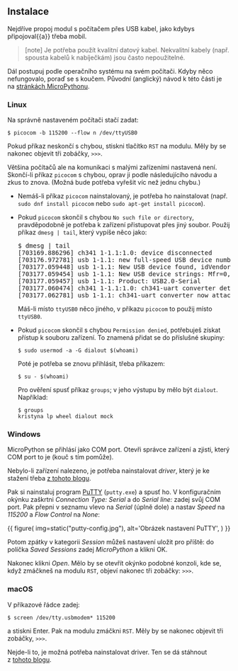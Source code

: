 ## Instalace

Nejdříve propoj modul s počítačem přes USB kabel,
jako kdybys připojoval{{a}} třeba mobil.

> [note]
> Je potřeba použít kvalitní datový kabel.
> Nekvalitní kabely (např. spousta kabelů k
> nabíječkám) jsou často nepoužitelné.

Dál postupuj podle operačního systému na svém počítači.
Kdyby něco nefungovalo, poraď se s koučem.
Původní (anglický) návod k této části je na
<a href="http://docs.micropython.org/en/latest/pyboard/pyboard/tutorial/repl.html">stránkách MicroPythonu</a>.


### Linux

Na správně nastaveném počítači stačí zadat:

```console
$ picocom -b 115200 --flow n /dev/ttyUSB0
```

Pokud příkaz neskončí s chybou, stiskni tlačítko `RST` na modulu.
Měly by se nakonec objevit tři zobáčky, `>>>`.

Většina počítačů ale na komunikaci s malými zařízeními nastavená není.
Skončí-li příkaz `picocom` s chybou,
oprav ji podle následujícího návodu a zkus to znova.
(Možná bude potřeba vyřešit víc než jednu chybu.)

* Nemáš-li příkaz `picocom` nainstalovaný,
  je potřeba ho nainstalovat (např.
  `sudo dnf install picocom` nebo
  `sudo apt-get install picocom`).
* Pokud `picocom` skončil s chybou
  `No such file or directory`, pravděpodobně
  je potřeba k zařízení přistupovat přes jiný soubor.
  Použij příkaz `dmesg | tail`, který vypíše něco jako:

  <pre>
  $ dmesg | tail
  [703169.886296] ch341 1-1.1:1.0: device disconnected
  [703176.972781] usb 1-1.1: new full-speed USB device number 45 using ehci-pci
  [703177.059448] usb 1-1.1: New USB device found, idVendor=1a86, idProduct=7523
  [703177.059454] usb 1-1.1: New USB device strings: Mfr=0, Product=2, SerialNumber=0
  [703177.059457] usb 1-1.1: Product: USB2.0-Serial
  [703177.060474] ch341 1-1.1:1.0: ch341-uart converter detected
  [703177.062781] usb 1-1.1: ch341-uart converter now attached to <b>ttyUSB0</b>
  </pre>

  Máš-li místo `ttyUSB0` něco jiného, v příkazu `picocom` to použij místo
  `ttyUSB0`.

* Pokud `picocom` skončil s chybou `Permission denied`, potřebuješ získat
  přístup k souboru zařízení.
  To znamená přidat se do příslušné skupiny:

  ```console
  $ sudo usermod -a -G dialout $(whoami)
  ```

  Poté je potřeba se znovu přihlásit, třeba příkazem:

  ```console
  $ su - $(whoami)
  ```

  Pro ověření spusť příkaz `groups`; v jeho výstupu by mělo být `dialout`.
  Například:

  ```console
  $ groups
  kristyna lp wheel dialout mock
  ```


### Windows

MicroPython se přihlásí jako COM port. Otevři
správce zařízení a zjisti, který COM port to je (kouč s tím pomůže).

Nebylo-li zařízení nalezeno, je potřeba nainstalovat
*driver*, který je ke stažení třeba
[z tohoto blogu](https://iotta.cz/ovladace-pro-ch340g/).

Pak si nainstaluj program
[PuTTY](http://www.chiark.greenend.org.uk/~sgtatham/putty/download.html)
(`putty.exe`) a spusť ho.
V konfiguračním okýnku zaškrtni *Connection Type: Serial* a
do *Serial line:* zadej svůj COM port.
Pak přepni v seznamu vlevo na *Serial* (úplně dole) a nastav *Speed* na *115200*
a *Flow Control* na *None*:

{{ figure(
    img=static("putty-config.jpg"),
    alt='Obrázek nastavení PuTTY',
) }}

Potom zpátky v kategorii *Session* můžeš nastavení uložit pro příště:
do políčka *Saved Sessions* zadej *MicroPython* a klikni OK.

Nakonec klikni *Open*. Mělo by se otevřít
okýnko podobné konzoli, kde se, když zmáčkneš
na modulu `RST`, objeví nakonec tři zobáčky: `>>>`.


### macOS

V příkazové řádce zadej:

```console
$ screen /dev/tty.usbmodem* 115200
```

a stiskni Enter.
Pak na modulu zmáčkni `RST`.
Měly by se nakonec objevit tři zobáčky, `>>>`.

Nejde-li to, je možná potřeba nainstalovat driver. Ten se dá stáhnout
z [tohoto blogu](https://iotta.cz/ovladace-pro-ch340g/).
